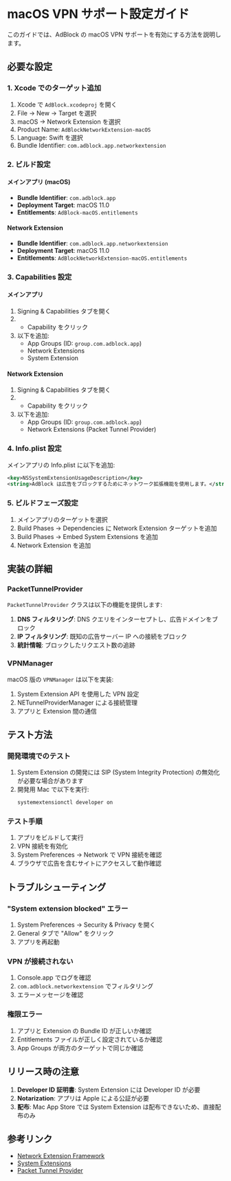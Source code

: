 # macOS VPN サポート設定ガイド

このガイドでは、AdBlock の macOS VPN サポートを有効にする方法を説明します。

## 必要な設定

### 1. Xcode でのターゲット追加

1. Xcode で `AdBlock.xcodeproj` を開く
2. File → New → Target を選択
3. macOS → Network Extension を選択
4. Product Name: `AdBlockNetworkExtension-macOS`
5. Language: Swift を選択
6. Bundle Identifier: `com.adblock.app.networkextension`

### 2. ビルド設定

#### メインアプリ (macOS)
- **Bundle Identifier**: `com.adblock.app`
- **Deployment Target**: macOS 11.0
- **Entitlements**: `AdBlock-macOS.entitlements`

#### Network Extension
- **Bundle Identifier**: `com.adblock.app.networkextension`
- **Deployment Target**: macOS 11.0
- **Entitlements**: `AdBlockNetworkExtension-macOS.entitlements`

### 3. Capabilities 設定

#### メインアプリ
1. Signing & Capabilities タブを開く
2. + Capability をクリック
3. 以下を追加:
   - App Groups (ID: `group.com.adblock.app`)
   - Network Extensions
   - System Extension

#### Network Extension
1. Signing & Capabilities タブを開く
2. + Capability をクリック
3. 以下を追加:
   - App Groups (ID: `group.com.adblock.app`)
   - Network Extensions (Packet Tunnel Provider)

### 4. Info.plist 設定

メインアプリの Info.plist に以下を追加:

```xml
<key>NSSystemExtensionUsageDescription</key>
<string>AdBlock は広告をブロックするためにネットワーク拡張機能を使用します。</string>
```

### 5. ビルドフェーズ設定

1. メインアプリのターゲットを選択
2. Build Phases → Dependencies に Network Extension ターゲットを追加
3. Build Phases → Embed System Extensions を追加
4. Network Extension を追加

## 実装の詳細

### PacketTunnelProvider

`PacketTunnelProvider` クラスは以下の機能を提供します:

1. **DNS フィルタリング**: DNS クエリをインターセプトし、広告ドメインをブロック
2. **IP フィルタリング**: 既知の広告サーバー IP への接続をブロック
3. **統計情報**: ブロックしたリクエスト数の追跡

### VPNManager

macOS 版の `VPNManager` は以下を実装:

1. System Extension API を使用した VPN 設定
2. NETunnelProviderManager による接続管理
3. アプリと Extension 間の通信

## テスト方法

### 開発環境でのテスト

1. System Extension の開発には SIP (System Integrity Protection) の無効化が必要な場合があります
2. 開発用 Mac で以下を実行:
   ```bash
   systemextensionctl developer on
   ```

### テスト手順

1. アプリをビルドして実行
2. VPN 接続を有効化
3. System Preferences → Network で VPN 接続を確認
4. ブラウザで広告を含むサイトにアクセスして動作確認

## トラブルシューティング

### "System extension blocked" エラー

1. System Preferences → Security & Privacy を開く
2. General タブで "Allow" をクリック
3. アプリを再起動

### VPN が接続されない

1. Console.app でログを確認
2. `com.adblock.networkextension` でフィルタリング
3. エラーメッセージを確認

### 権限エラー

1. アプリと Extension の Bundle ID が正しいか確認
2. Entitlements ファイルが正しく設定されているか確認
3. App Groups が両方のターゲットで同じか確認

## リリース時の注意

1. **Developer ID 証明書**: System Extension には Developer ID が必要
2. **Notarization**: アプリは Apple による公証が必要
3. **配布**: Mac App Store では System Extension は配布できないため、直接配布のみ

## 参考リンク

- [Network Extension Framework](https://developer.apple.com/documentation/networkextension)
- [System Extensions](https://developer.apple.com/documentation/systemextensions)
- [Packet Tunnel Provider](https://developer.apple.com/documentation/networkextension/nepackettunnelprovider)